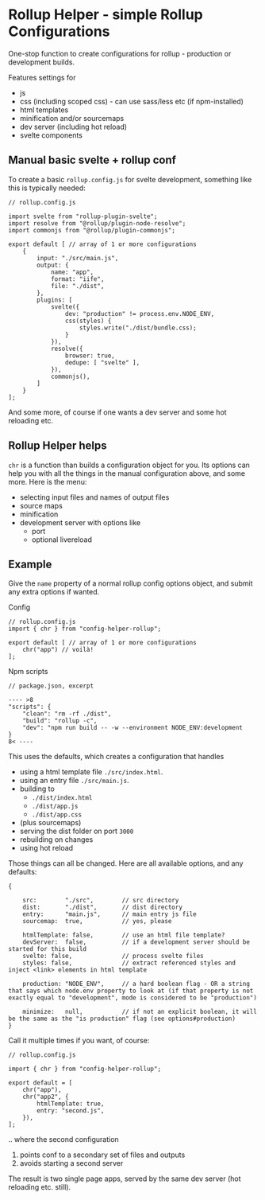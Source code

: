 # Rollup Helper - simple Rollup Configurations

One-stop function to create configurations for rollup - production or development builds.

Features settings for

* js
* css (including scoped css) - can use sass/less etc (if npm-installed)
* html templates
* minification and/or sourcemaps
* dev server (including hot reload)
* svelte components

## Manual basic svelte + rollup conf

To create a basic `rollup.config.js` for svelte development, something like this is typically needed:

    
    // rollup.config.js
    
    import svelte from "rollup-plugin-svelte";
    import resolve from "@rollup/plugin-node-resolve";
    import commonjs from "@rollup/plugin-commonjs";

    export default [ // array of 1 or more configurations
        {
            input: "./src/main.js",
            output: {
                name: "app",
                format: "iife",
                file: "./dist",
            },
            plugins: [
                svelte({
                    dev: "production" != process.env.NODE_ENV,
                    css(styles) {
                        styles.write("./dist/bundle.css);
                    }
                }),
                resolve({
                    browser: true,
                    dedupe: [ "svelte" ],
                }),
                commonjs(),
            ]
        }
    ]; 

And some more, of course if one wants a dev server and some hot reloading etc.

## Rollup Helper helps

`chr` is a function than builds a configuration object for you. Its options can help you with all the things in the manual configuration above, and some more. Here is the menu:

* selecting input files and names of output files
* source maps
* minification
* development server with options like
    * port
    * optional livereload

## Example

Give the `name` property of a normal rollup config options object, and submit any extra options if wanted.

Config

    // rollup.config.js    
    import { chr } from "config-helper-rollup";
    
    export default [ // array of 1 or more configurations
        chr("app") // voilà!
    ];

Npm scripts

    // package.json, excerpt
    
    ---- >8
    "scripts": {
        "clean": "rm -rf ./dist",
        "build": "rollup -c",
        "dev": "npm run build -- -w --environment NODE_ENV:development
    }
    8< ----


This uses the defaults, which creates a configuration that handles

* using a html template file `./src/index.html`.
* using an entry file `./src/main.js`.
* building to
    * `./dist/index.html`
    * `./dist/app.js`
    * `./dist/app.css`
* (plus sourcemaps)
* serving the dist folder on port `3000`
* rebuilding on changes
* using hot reload

Those things can all be changed. Here are all available options, and any defaults:

    {
        
        src:        "./src",        // src directory
        dist:       "./dist",       // dist directory
        entry:      "main.js",      // main entry js file
        sourcemap:  true,           // yes, please
        
        htmlTemplate: false,        // use an html file template?
        devServer:  false,          // if a development server should be started for this build
        svelte: false,              // process svelte files
        styles: false,              // extract referenced styles and inject <link> elements in html template

        production: "NODE_ENV",     // a hard boolean flag - OR a string that says which node.env property to look at (if that property is not exactly equal to "development", mode is considered to be "production")
        
        minimize:   null,           // if not an explicit boolean, it will be the same as the "is production" flag (see options#production)
    }


Call it multiple times if you want, of course:


    // rollup.config.js
    
    import { chr } from "config-helper-rollup";
    
    export default = [
        chr("app"),
        chr("app2", {
            htmlTemplate: true,
            entry: "second.js",
        }),
    ];


.. where the second configuration

1) points conf to a secondary set of files and outputs 
2) avoids starting a second server

The result is two single page apps, served by the same dev server (hot reloading etc. still).

